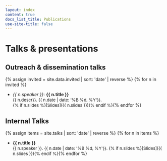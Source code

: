 ```yaml
---
layout: index
content: true
docs_list_title: Publications
use-site-title: false
---
```


# Talks & presentations

## Outreach & dissemination talks
{% assign invited = site.data.invited | sort: 'date' | reverse %}
{% for n in invited %}
- *{{ n.speaker }}*: **{{ n.title }}**  
  <span markdown="1" style="font-size:.95em"> {{ n.descr}}. {{ n.date | date: '%B %d, %Y'}}.
  <br/>{% if n.slides %}[Slides]({{ n.slides }}){% endif %}</span>{% endfor %}

## Internal Talks
{% assign items = site.talks | sort: 'date' | reverse %}
{% for n in items %}
- **{{ n.title }}**  
  <span markdown="1" style="font-size:.95em">{{ n.speaker }}. {{ n.date | date: '%B %d, %Y'}}.
  {% if n.slides %}[Slides]({{ n.slides }}){% endif %}</span>{% endfor %}
